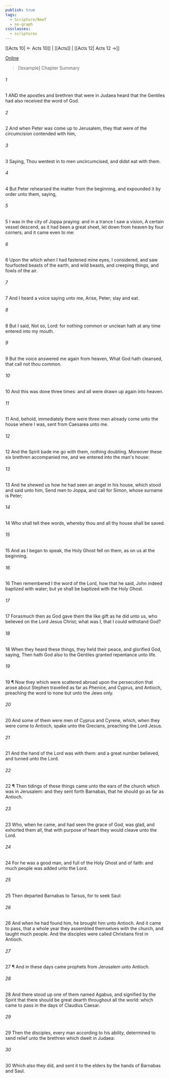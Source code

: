 ```yaml
---
publish: true
tags:
  - Scripture/NewT
  - no-graph
cssclasses:
  - scriptures
---
```

[[Acts 10| ← Acts 10]] | [[Acts]] | [[Acts 12| Acts 12 →]]

[Online](https://churchofjesuschrist.org/study/scriptures/nt/acts/11?lang=eng)

>[!example] Chapter Summary
>
###### 1
1 AND the apostles and brethren that were in Judaea heard that the Gentiles had also received the word of God.
###### 2
2 And when Peter was come up to Jerusalem, they that were of the circumcision contended with him,
###### 3
3 Saying, Thou wentest in to men uncircumcised, and didst eat with them.
###### 4
4 But Peter rehearsed the matter from the beginning, and expounded it by order unto them, saying,
###### 5
5 I was in the city of Joppa praying: and in a trance I saw a vision, A certain vessel descend, as it had been a great sheet, let down from heaven by four corners; and it came even to me:
###### 6
6 Upon the which when I had fastened mine eyes, I considered, and saw fourfooted beasts of the earth, and wild beasts, and creeping things, and fowls of the air.
###### 7
7 And I heard a voice saying unto me, Arise, Peter; slay and eat.
###### 8
8 But I said, Not so, Lord: for nothing common or unclean hath at any time entered into my mouth.
###### 9
9 But the voice answered me again from heaven, What God hath cleansed, that call not thou common.
###### 10
10 And this was done three times: and all were drawn up again into heaven.
###### 11
11 And, behold, immediately there were three men already come unto the house where I was, sent from Caesarea unto me.
###### 12
12 And the Spirit bade me go with them, nothing doubting. Moreover these six brethren accompanied me, and we entered into the man's house:
###### 13
13 And he shewed us how he had seen an angel in his house, which stood and said unto him, Send men to Joppa, and call for Simon, whose surname is Peter;
###### 14
14 Who shall tell thee words, whereby thou and all thy house shall be saved.
###### 15
15 And as I began to speak, the Holy Ghost fell on them, as on us at the beginning.
###### 16
16 Then remembered I the word of the Lord, how that he said, John indeed baptized with water; but ye shall be baptized with the Holy Ghost.
###### 17
17 Forasmuch then as God gave them the like gift as he did unto us, who believed on the Lord Jesus Christ; what was I, that I could withstand God?
###### 18
18 When they heard these things, they held their peace, and glorified God, saying, Then hath God also to the Gentiles granted repentance unto life.
###### 19
19 ¶ Now they which were scattered abroad upon the persecution that arose about Stephen travelled as far as Phenice, and Cyprus, and Antioch, preaching the word to none but unto the Jews only.
###### 20
20 And some of them were men of Cyprus and Cyrene, which, when they were come to Antioch, spake unto the Grecians, preaching the Lord Jesus.
###### 21
21 And the hand of the Lord was with them: and a great number believed, and turned unto the Lord.
###### 22
22 ¶ Then tidings of these things came unto the ears of the church which was in Jerusalem: and they sent forth Barnabas, that he should go as far as Antioch.
###### 23
23 Who, when he came, and had seen the grace of God, was glad, and exhorted them all, that with purpose of heart they would cleave unto the Lord.
###### 24
24 For he was a good man, and full of the Holy Ghost and of faith: and much people was added unto the Lord.
###### 25
25 Then departed Barnabas to Tarsus, for to seek Saul:
###### 26
26 And when he had found him, he brought him unto Antioch. And it came to pass, that a whole year they assembled themselves with the church, and taught much people. And the disciples were called Christians first in Antioch.
###### 27
27 ¶ And in these days came prophets from Jerusalem unto Antioch.
###### 28
28 And there stood up one of them named Agabus, and signified by the Spirit that there should be great dearth throughout all the world: which came to pass in the days of Claudius Caesar.
###### 29
29 Then the disciples, every man according to his ability, determined to send relief unto the brethren which dwelt in Judaea:
###### 30
30 Which also they did, and sent it to the elders by the hands of Barnabas and Saul.



